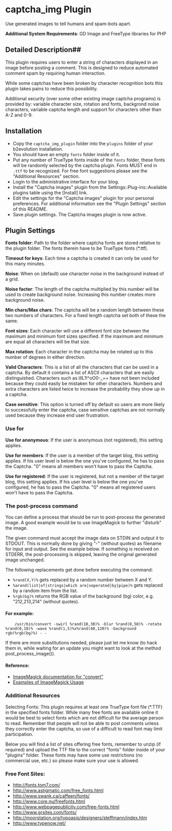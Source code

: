 # captcha_img Plugin

Use generated images to tell humans and spam-bots apart.

**Additional System Requirements**:
GD Image and FreeType libraries for PHP


## Detailed Description##

This plugin requires users to enter a string of characters displayed in an image before posting a comment.
This is designed to reduce automated comment spam by requiring human interaction.

While some captchas have been broken by character recognition bots this plugin takes pains to reduce this possibility.

Additional security (over some other existing image captcha programs) is provided by: variable character size, rotation and fonts, backgrond noise characters, variable captcha length and support for characters other than A-Z and 0-9.


## Installation

- Copy the `captcha_img_plugin` folder into the `plugins` folder of your b2evolution installation.
- You should have an empty `fonts` folder inside of it.
- Put any number of TrueType fonts inside of the `fonts` folder, these fonts will be randomly selected by the captcha plugin. Fonts MUST end in `.ttf` to be recognized. For free font suggestions please see the "Additional Resources" section.
- Login to the administrative interface for your blog.
- Install the "Captcha images" plugin from the Settings::Plug-ins::Available plugins table using the [Install] link.
- Edit the settings for the "Captcha images" plugin for your personal preferences.
For additional information see the "Plugin Settings" section of this README.
- Save plugin settings. The Captcha images plugin is now active.


## Plugin Settings

**Fonts folder**:
Path to the folder where captcha fonts are stored relative to the plugin folder.
The fonts therein have to be TrueType fonts (*.ttf).

**Timeout for keys**:
Each time a captcha is created it can only be used for this many minutes.

**Noise**:
When on (default) use character noise in the background instead of a grid.

**Noise factor**:
The length of the captcha multiplied by this number will be used to create background noise.
Increasing this number creates more background noise.

**Min chars/Max chars**:
The captcha will be a random length between these two numbers of characters.
For a fixed length captcha set both of these the same.

**Font sizes**:
Each character will use a different font size between the maximum and minimum font sizes specified.
If the maximum and minimum are equal all characters will be that size.

**Max rotation**:
Each character in the captcha may be rotated up to this number of degrees in either direction.

**Valid Characters**:
This is a list of all the characters that can be used in a captcha.
By default it contains a list of ASCII characters that are easily distinguished.
Characters such as iIlL1!^oO0-_=+ have not been included because they could easily be mistaken for other characters.
Numbers and extra characters are listed twice to increase the probability they show up in a captcha.

**Case sensitive**:
This option is turned off by default so users are more likely to successfully enter the captcha,
case sensitive captchas are not normally used because they increase end user frustration.


### Use for</h3>

**Use for anonymous**:
If the user is anonymous (not registered), this setting applies.

**Use for members**:
If the user is a member of the target blog, this setting applies. If his user level is below the one
you've configured, he has to pass the Captcha. "0" means all members won't have to pass the Captcha.

**Use for registered**:
If the user is registered, but not a member of the target blog, this setting applies.
If his user level is below the one you've configured, he has to pass the Captcha.
"0" means all registered users won't have to pass the Captcha.


### The post-process command

You can define a process that should be run to post-process the generated image. A good
example would be to use ImageMagick to further "disturb" the image.

The given command must accept the image data on STDIN and output it to STDOUT. This is normally
done by giving "-" (without quotes) as filename for input and output. See the example below.
If something is received on STDERR, the post-processing is skipped, leaving the original
generated image unchanged.

The following replacements get done before executing the command:
- `%rand(X,Y)%` gets replaced by a random number between X and Y.
- `%arand(list|of|strings|which are|seperated|by|pipe)%` gets replaced by a random item from the list.
- `%rgb(bg)%` returns the RGB value of the background (bg) color, e.g. "212,213,214" (without quotes).

#### For example:

```
	/usr/bin/convert -swirl %rand(10,30)% -blur %rand(0,50)% -rotate %rand(0,10)% -wave %rand(1,5)%x%rand(40,120)% -background rgb(%rgb(bg)%) - -
```

If there are more substitutions needed, please just let me know (to hack them in, while waiting for an update you might want to look at the method post_process_image()).

#### Reference:
- [ImageMagick documentation for "convert"](http://www.imagemagick.org/script/convert.php)
- [Examples of ImageMagick Usage](http://www.cit.gu.edu.au/~anthony/graphics/imagick6/)


### Additional Resources

Selecting Fonts: This plugin requires at least one TrueType font file (*.TTF) in the specified fonts folder. While many free fonts are available online it would be best to select fonts which are not difficult for the average person to read. Remember that people will not be able to post comments unless they correctly enter the captcha, so use of a difficult to read font may limit participation.

Below you will find a list of sites offering free fonts, remember to unzip (if required) and upload the TTF file to the correct "fonts" folder inside of your "plugins" folder. These fonts may have some use restrictions (no commercial use, etc.) so please make sure your use is allowed.


### Free Font Sites:
- http://fonts.tom7.com/
- http://www.astigmatic.com/free_fonts.html
- http://www.swank.ca/caffeen/fonts/
- http://www.core.nu/freefonts.html
- http://www.webpagepublicity.com/free-fonts.html
- http://www.grsites.com/fonts/
- http://moorstation.org/typoasis/designers/steffmann/index.htm
- http://www.typenow.net/